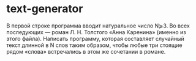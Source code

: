 # text-generator
В первой строке программа вводит натуральное число N⩾3. Во всех последующих — роман Л. Н. Толстого «Анна Каренина» (именно из этого файла). Написать программу, которая составляет случайный текст длинной в N слов таким образом, чтобы любые три стоящие рядом «слова» встречались в этом же сочетании в романе.
